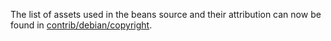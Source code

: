 The list of assets used in the beans source and their attribution can now be found in [contrib/debian/copyright](../contrib/debian/copyright).
